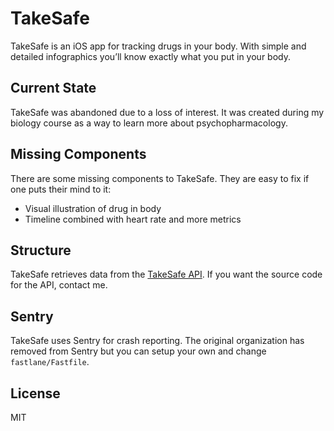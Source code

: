 # TakeSafe

TakeSafe is an iOS app for tracking drugs in your body. With simple and detailed infographics you’ll know exactly what you put in your body.

## Current State

TakeSafe was abandoned due to a loss of interest. It was created during my biology course as a way to learn more about psychopharmacology.

## Missing Components

There are some missing components to TakeSafe. They are easy to fix if one puts their mind to it:

- Visual illustration of drug in body
- Timeline combined with heart rate and more metrics

## Structure

TakeSafe retrieves data from the [TakeSafe API](https://api.takesafe.app).
If you want the source code for the API, contact me.

## Sentry

TakeSafe uses Sentry for crash reporting. The original organization has removed from Sentry but you can setup your own and change `fastlane/Fastfile`.

## License

MIT
